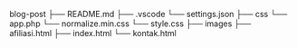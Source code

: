 blog-post
├── README.md
├── .vscode
    └── settings.json
├── css
    └── app.php
    └── normalize.min.css
    └── style.css
├── images
├── afiliasi.html
├── index.html
└── kontak.html
